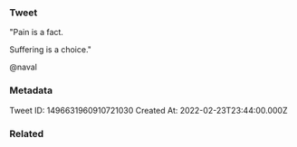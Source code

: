 ### Tweet
"Pain is a fact. 

Suffering is a choice."

@naval

### Metadata
Tweet ID: 1496631960910721030
Created At: 2022-02-23T23:44:00.000Z

### Related

